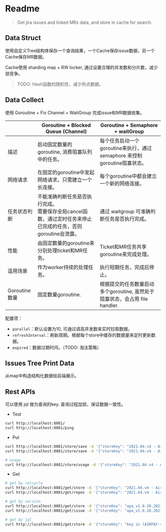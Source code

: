 # Readme

> Get jira issues and linked MRs data, and store in cache for search.

## Data Struct

使用自定义Tree结构体保存一个查询结果，一个Cache保存issue数据，另一个Cache保存MR数据。

Cache使用 sharding map + RW locker, 通过设置合理的并发数和分片数，减少锁竞争。

> TODO: Hash函数的随机性，减少热点数据。

## Data Collect

使用 Goroutine + Fix Channel + WaitGroup 完成issue和MR数据收集。

|               | Goroutine + Blocked Queue (Channel)                          | Goroutine + Semaphore + waitGroup                            |
| ------------- | ------------------------------------------------------------ | ------------------------------------------------------------ |
| 描述          | 启动固定数量的goroutine, 消费阻塞队列中的任务。              | 每个任务启动一个goroutine来执行，通过 semaphore 来控制goroutine阻塞状态。 |
| 网络请求      | 在固定的goroutine中发起网络请求，只需建立一个长连接。        | 每个goroutine中都会建立一个新的网络连接。                    |
| 任务状态判断  | 不能准确判断任务是否执行完成。<br />需要保存全局cancel函数，通过定时任务来停止已完成的任务，否则goroutine会泄露。 | 通过 waitgroup 可准确判断任务是否执行完成。                  |
| 性能          | 由固定数量的goroutine来分别处理ticket和MR任务。              | Ticket和MR任务共享goroutine来完成处理。                      |
| 适用场景      | 作为worker持续的处理任务。                                   | 执行短期任务，完成后停止。                                   |
| Goroutine数量 | 固定数量goroutine.                                           | 根据提交的任务数量启动多个goroutine, 虽然处于阻塞状态，会占用 file handler. |

配置项：

- `parallel`：默认设置为10, 可通过调高并发数来实时拉取数据。
- `refreshInterval`：刷新周期。根据每个store中缓存的数据量来定时更新数据。
- `expired`：数据过期时间。（TODO: 淘汰策略）

## Issues Tree Print Data

从map中构造结构化数据给前端展示。

## Rest APIs

可以使用 jql 做为查询的key. 查询过程加锁，保证数据一致性。

- Test

```sh
curl http://localhost:8081/
curl http://localhost:8081/ping
```

- Put

```sh
curl http://localhost:8081/store/save -d '{"storeKey": "2021.04.v4 - AirPay", "storeKeyType": "ReleaseCycle"}'
curl http://localhost:8081/store/save -d '{"storeKey": "2021.04.v4 - AirPay", "storeKeyType": "ReleaseCycle", "forceUpdate": true}'

# usage
curl http://localhost:8081/store/usage -d '{"storeKey": "2021.04.v4 - AirPay"}'
```

- Get

```sh
# get by relcycle
curl http://localhost:8081/get/store -d '{"storeKey": "2021.04.v4 - AirPay", "storeKeyType": "ReleaseCycle"}'
curl http://localhost:8081/get/repos -d '{"storeKey": "2021.04.v4 - AirPay"}'

# get by version
curl http://localhost:8081/get/store -d '{"storeKey": "apa_v1.0.20.20210426", "storeKeyType": "FixVersion"}'
curl http://localhost:8081/get/issue -d '{"storeKey": "apa_v1.0.20.20210426", "issueKey": "AIRPAY-56683"}'

# get by jql
curl http://localhost:8081/get/store -d '{"storeKey": "key in (AIRPAY-46283,SPPAY-196)", "storeKeyType": "jql"}'
```

